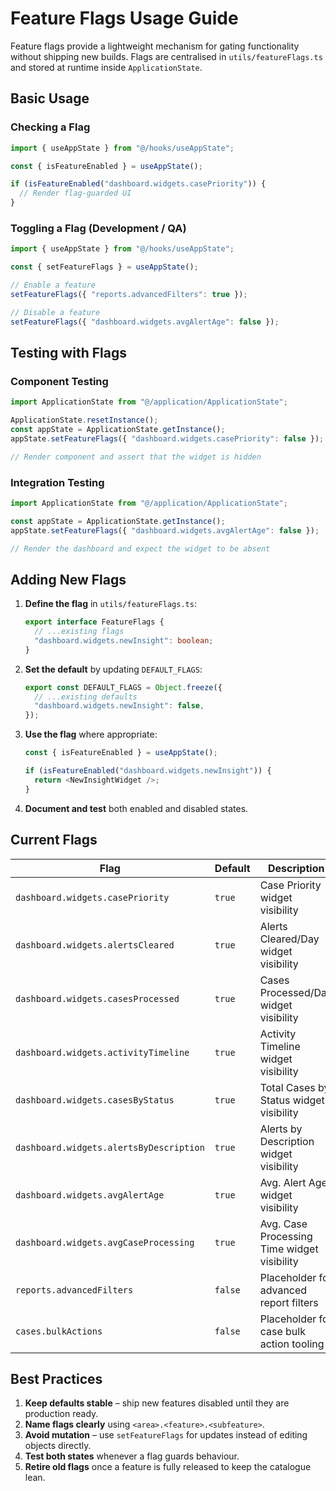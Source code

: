 # Feature Flags Usage Guide

Feature flags provide a lightweight mechanism for gating functionality without shipping new builds. Flags are centralised in `utils/featureFlags.ts` and stored at runtime inside `ApplicationState`.

## Basic Usage

### Checking a Flag

```typescript
import { useAppState } from "@/hooks/useAppState";

const { isFeatureEnabled } = useAppState();

if (isFeatureEnabled("dashboard.widgets.casePriority")) {
  // Render flag-guarded UI
}
```

### Toggling a Flag (Development / QA)

```typescript
import { useAppState } from "@/hooks/useAppState";

const { setFeatureFlags } = useAppState();

// Enable a feature
setFeatureFlags({ "reports.advancedFilters": true });

// Disable a feature
setFeatureFlags({ "dashboard.widgets.avgAlertAge": false });
```

## Testing with Flags

### Component Testing

```typescript
import ApplicationState from "@/application/ApplicationState";

ApplicationState.resetInstance();
const appState = ApplicationState.getInstance();
appState.setFeatureFlags({ "dashboard.widgets.casePriority": false });

// Render component and assert that the widget is hidden
```

### Integration Testing

```typescript
import ApplicationState from "@/application/ApplicationState";

const appState = ApplicationState.getInstance();
appState.setFeatureFlags({ "dashboard.widgets.avgAlertAge": false });

// Render the dashboard and expect the widget to be absent
```

## Adding New Flags

1. **Define the flag** in `utils/featureFlags.ts`:
   ```typescript
   export interface FeatureFlags {
     // ...existing flags
     "dashboard.widgets.newInsight": boolean;
   }
   ```
2. **Set the default** by updating `DEFAULT_FLAGS`:
   ```typescript
   export const DEFAULT_FLAGS = Object.freeze({
     // ...existing defaults
     "dashboard.widgets.newInsight": false,
   });
   ```
3. **Use the flag** where appropriate:

   ```typescript
   const { isFeatureEnabled } = useAppState();

   if (isFeatureEnabled("dashboard.widgets.newInsight")) {
     return <NewInsightWidget />;
   }
   ```

4. **Document and test** both enabled and disabled states.

## Current Flags

| Flag                                    | Default | Description                                 |
| --------------------------------------- | ------- | ------------------------------------------- |
| `dashboard.widgets.casePriority`        | `true`  | Case Priority widget visibility             |
| `dashboard.widgets.alertsCleared`       | `true`  | Alerts Cleared/Day widget visibility        |
| `dashboard.widgets.casesProcessed`      | `true`  | Cases Processed/Day widget visibility       |
| `dashboard.widgets.activityTimeline`    | `true`  | Activity Timeline widget visibility         |
| `dashboard.widgets.casesByStatus`       | `true`  | Total Cases by Status widget visibility     |
| `dashboard.widgets.alertsByDescription` | `true`  | Alerts by Description widget visibility     |
| `dashboard.widgets.avgAlertAge`         | `true`  | Avg. Alert Age widget visibility            |
| `dashboard.widgets.avgCaseProcessing`   | `true`  | Avg. Case Processing Time widget visibility |
| `reports.advancedFilters`               | `false` | Placeholder for advanced report filters     |
| `cases.bulkActions`                     | `false` | Placeholder for case bulk action tooling    |

## Best Practices

1. **Keep defaults stable** – ship new features disabled until they are production ready.
2. **Name flags clearly** using `<area>.<feature>.<subfeature>`.
3. **Avoid mutation** – use `setFeatureFlags` for updates instead of editing objects directly.
4. **Test both states** whenever a flag guards behaviour.
5. **Retire old flags** once a feature is fully released to keep the catalogue lean.

